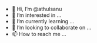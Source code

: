 - 👋 Hi, I’m @athulsanu
- 👀 I’m interested in ...
- 🌱 I’m currently learning ...
- 💞️ I’m looking to collaborate on ...
- 📫 How to reach me ...

<!---
athulsanu/athulsanu is a ✨ special ✨ repository because its `README.md` (this file) appears on your GitHub profile.
You can click the Preview link to take a look at your changes.
--->
